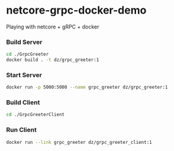 # netcore-grpc-docker-demo
Playing with netcore + gRPC + docker

### Build Server
```bash
cd ./GrpcGreeter
docker build . -t dz/grpc_greeter:1
```
### Start Server
```bash
docker run -p 5000:5000 --name grpc_greeter dz/grpc_greeter:1
```
### Build Client
```bash
cd ./GrpcGreeterClient
```
### Run Client
```bash
docker run --link grpc_greeter dz/grpc_greeter_client:1
```
